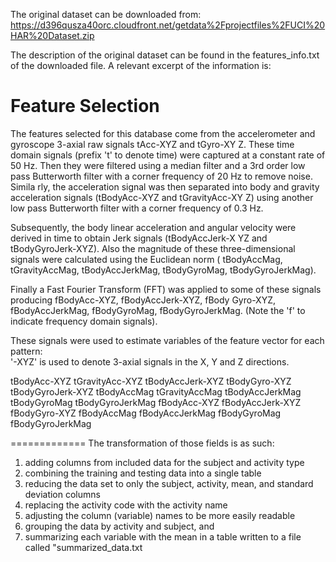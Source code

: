 The original dataset can be downloaded from: https://d396qusza40orc.cloudfront.net/getdata%2Fprojectfiles%2FUCI%20HAR%20Dataset.zip

The description of the original dataset can be found in the features_info.txt of the downloaded file.  A relevant excerpt of the information is:

Feature Selection 
=================

The features selected for this database come from the accelerometer and gyroscope 3-axial raw signals tAcc-XYZ and tGyro-XY
Z. These time domain signals (prefix 't' to denote time) were captured at a constant rate of 50 Hz. Then they were filtered
 using a median filter and a 3rd order low pass Butterworth filter with a corner frequency of 20 Hz to remove noise. Simila
rly, the acceleration signal was then separated into body and gravity acceleration signals (tBodyAcc-XYZ and tGravityAcc-XY
Z) using another low pass Butterworth filter with a corner frequency of 0.3 Hz. 

Subsequently, the body linear acceleration and angular velocity were derived in time to obtain Jerk signals (tBodyAccJerk-X
YZ and tBodyGyroJerk-XYZ). Also the magnitude of these three-dimensional signals were calculated using the Euclidean norm (
tBodyAccMag, tGravityAccMag, tBodyAccJerkMag, tBodyGyroMag, tBodyGyroJerkMag). 

Finally a Fast Fourier Transform (FFT) was applied to some of these signals producing fBodyAcc-XYZ, fBodyAccJerk-XYZ, fBody
Gyro-XYZ, fBodyAccJerkMag, fBodyGyroMag, fBodyGyroJerkMag. (Note the 'f' to indicate frequency domain signals). 

These signals were used to estimate variables of the feature vector for each pattern:  
'-XYZ' is used to denote 3-axial signals in the X, Y and Z directions.

tBodyAcc-XYZ
tGravityAcc-XYZ
tBodyAccJerk-XYZ
tBodyGyro-XYZ
tBodyGyroJerk-XYZ
tBodyAccMag
tGravityAccMag
tBodyAccJerkMag
tBodyGyroMag
tBodyGyroJerkMag
fBodyAcc-XYZ
fBodyAccJerk-XYZ
fBodyGyro-XYZ
fBodyAccMag
fBodyAccJerkMag
fBodyGyroMag
fBodyGyroJerkMag


=============
The transformation of those fields is as such:


1) adding columns from included data for the subject and activity type
2) combining the training and testing data into a single table
3) reducing the data set to only the subject, activity, mean, and standard deviation columns
4) replacing the activity code with the activity name
5) adjusting the column (variable) names to be more easily readable
6) grouping the data by activity and subject, and
7) summarizing each variable with the mean in a table written to a file called "summarized_data.txt
